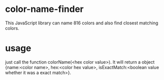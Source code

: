 # color-name-finder
This JavaScript library can name 816 colors and also find closest matching colors.

# usage
just call the function colorName(\<hex color value\>). It will return a object {name:\<color name\>, hex:\<color hex value\>, isExactMatch:\<boolean value whether it was a exact match\>}.
